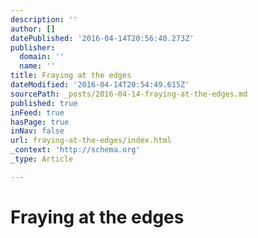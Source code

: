 ```yaml
---
description: ''
author: []
datePublished: '2016-04-14T20:56:40.273Z'
publisher:
  domain: ''
  name: ''
title: Fraying at the edges
dateModified: '2016-04-14T20:54:49.615Z'
sourcePath: _posts/2016-04-14-fraying-at-the-edges.md
published: true
inFeed: true
hasPage: true
inNav: false
url: fraying-at-the-edges/index.html
_context: 'http://schema.org'
_type: Article

---
```

# Fraying at the edges